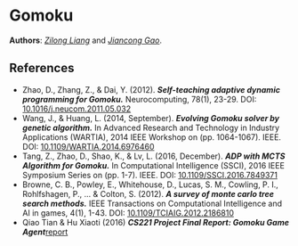 # Gomoku
**Authors**: _[Zilong Liang](https://github.com/zlliang)_ and _[Jiancong Gao](https://github.com/jianconggao)_.

## References
- Zhao, D., Zhang, Z., & Dai, Y. (2012). _**Self-teaching adaptive dynamic programming for Gomoku.**_ Neurocomputing, 78(1), 23-29. DOI: [10.1016/j.neucom.2011.05.032](https://doi.org/10.1016/j.neucom.2011.05.032)
- Wang, J., & Huang, L. (2014, September). _**Evolving Gomoku solver by genetic algorithm.**_ In Advanced Research and Technology in Industry Applications (WARTIA), 2014 IEEE Workshop on (pp. 1064-1067). IEEE. DOI: [10.1109/WARTIA.2014.6976460](https://doi.org/10.1109/WARTIA.2014.6976460)
- Tang, Z., Zhao, D., Shao, K., & Lv, L. (2016, December). _**ADP with MCTS Algorithm for Gomoku.**_ In Computational Intelligence (SSCI), 2016 IEEE Symposium Series on (pp. 1-7). IEEE. DOI: [10.1109/SSCI.2016.7849371](https://doi.org/10.1109/SSCI.2016.7849371)
- Browne, C. B., Powley, E., Whitehouse, D., Lucas, S. M., Cowling, P. I., Rohlfshagen, P., ... & Colton, S. (2012). _**A survey of monte carlo tree search methods.**_ IEEE Transactions on Computational Intelligence and AI in games, 4(1), 1-43. DOI: [10.1109/TCIAIG.2012.2186810](https://doi.org/10.1109/TCIAIG.2012.2186810)
- Qiao Tian & Hu Xiaoti (2016) _**CS221 Project Final Report: Gomoku Game Agent**_[report](http://web.stanford.edu/class/cs221/2017/restricted/p-final/xiaotihu/final.pdf)
